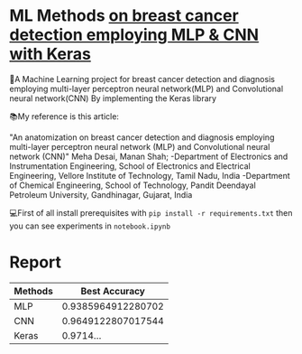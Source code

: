 # ML Methods [on breast cancer detection employing MLP & CNN with Keras](https://github.com/Sofia-Amouei/ML-Methods-on-breast-cancer-detection-employing-MLP-CNN-with-Keras-/files/10488662/default.pdf)

📑A Machine Learning project for breast cancer detection and diagnosis employing
multi-layer perceptron neural network(MLP) and Convolutional neural
network(CNN) By implementing the Keras library

📚My reference is this article:
<tr>"An anatomization on breast cancer detection and diagnosis employing multi-layer perceptron neural network (MLP) and Convolutional neural network (CNN)"
Meha Desai, Manan Shah;
-Department of Electronics and Instrumentation Engineering, School of Electronics and Electrical Engineering, Vellore Institute of Technology, Tamil Nadu, India
-Department of Chemical Engineering, School of Technology, Pandit Deendayal Petroleum University, Gandhinagar, Gujarat, India
</tr>

<p dir="auto">💻First of all install prerequisites with <code>pip install -r requirements.txt</code> then you can see experiments in <code>notebook.ipynb</code>


# Report
<table>
<thead>
<tr>
<th>Methods</th>
<th>Best Accuracy</th>
</tr>
</thead>
<tbody>
<tr>
<td>MLP</td>
<td>0.9385964912280702</td>
</tr>
<tr>
<td>CNN</td>
<td>0.9649122807017544</td>
</tr>
<tr>
<td>Keras</td>
<td>0.9714…</td>
</tr>
</tbody>
</table>
